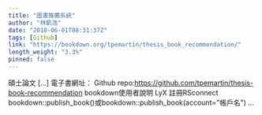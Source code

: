 ```yaml
---
title: "圖書推薦系統"
author: "林凱浩"
date: "2018-06-01T08:31:37Z"
tags: [Github]
link: "https://bookdown.org/tpemartin/thesis_book_recommendation/"
length_weight: "3.3%"
pinned: false
---
```


碩士論文 [...] 電子書網址： Github repo:https://github.com/tpemartin/thesis-book-recommendation bookdown使用者說明 LyX 註冊RSconnect bookdown::publish_book()或bookdown::publish_book(account="帳戶名") ...
